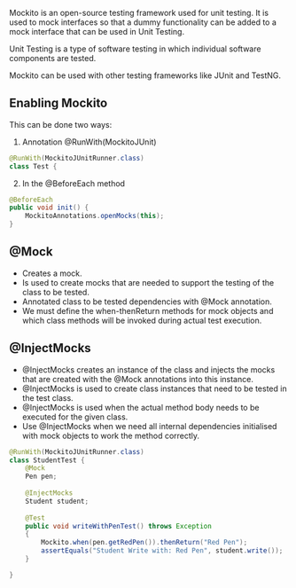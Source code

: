 Mockito is an open-source testing framework used for unit testing. It is used to mock interfaces so that a dummy functionality can be added to a mock interface that can be used in Unit Testing.

Unit Testing is a type of software testing in which individual software components are tested.

Mockito can be used with other testing frameworks like JUnit and TestNG.
## Enabling Mockito
This can be done two ways:

1. Annotation @RunWith(MockitoJUnit)
``` Java
@RunWith(MockitoJUnitRunner.class)
class Test {
```

2. In the @BeforeEach method
``` Java
@BeforeEach
public void init() {
    MockitoAnnotations.openMocks(this);
}
```

## @Mock
-  Creates a mock.
- Is used to create mocks that are needed to support the testing of the class to be tested.
- Annotated class to be tested dependencies with @Mock annotation.
- We must define the when-thenReturn methods for mock objects and which class methods will be invoked during actual test execution.
## @InjectMocks
- @InjectMocks creates an instance of the class and injects the mocks that are created with the @Mock annotations into this instance.
- @InjectMocks is used to create class instances that need to be tested in the test class.
- @InjectMocks is used when the actual method body needs to be executed for the given class.
- Use @InjectMocks when we need all internal dependencies initialised with mock objects to work the method correctly.

``` Java
@RunWith(MockitoJUnitRunner.class)
class StudentTest {
	@Mock
	Pen pen; 
	
	@InjectMocks
	Student student; 
	
	@Test
	public void writeWithPenTest() throws Exception 
	{ 
		Mockito.when(pen.getRedPen()).thenReturn("Red Pen"); 
		assertEquals("Student Write with: Red Pen", student.write()); 
	} 

}
```

